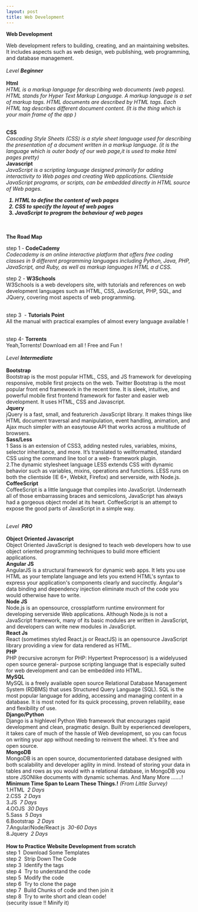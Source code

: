 ```yaml
---
layout: post
title: Web Development 
---
```


<strong> 
Web Development 
</strong> 
<br>

Web development refers to building, creating, and an maintaining websites. It includes aspects
such as web design, web publishing, web programming, and database management.<br><br>
<i>
      Level <strong >Beginner</strong>
</i>
<br>
 <br>
<strong>
Html
</strong>
<em>
<br>HTML is a markup language for describing web documents (web pages). HTML stands for Hyper
Text Markup Language. A markup language is a set of markup tags. HTML documents are
described by HTML tags. Each HTML tag describes different document content.
(It is the thing which is your main frame of the app )
</em>

<br>
<strong>
CSS
</strong>
<em>
<br>Cascading Style Sheets (CSS) is a style sheet language used for describing the presentation of a
document written in a markup language.
(it is the language which is outer body of our web page,it is used to make html pages pretty)
</em>
<br>

<strong>
Javascript
</strong>
<em>
<br>JavaScript is a scripting language designed primarily for adding interactivity to Web pages and
creating Web applications.
Client­side JavaScript programs, or scripts, can be embedded directly in HTML source of Web
pages.
</em>

<strong><i>
1. HTML to define the content of web pages<br>
2. CSS to specify the layout of web pages<br>
3. JavaScript to program the behaviour of web pages</i>
</strong>
<br>
<br>
<strong>
The Road Map
</strong><br>

step 1 - <strong>CodeCademy</strong>
<br>
<em>
Codecademy is an online interactive platform that offers free coding classes in 9 different
programming languages including Python, Java, PHP, JavaScript, and Ruby, as well as markup
languages HTML a d CSS.
</em>

step 2­ - <strong> W3Schools </strong>
<br>
W3Schools is a web developers site, with tutorials and references on web development
languages such as HTML, CSS, JavaScript, PHP, SQL, and JQuery, covering most aspects of
web programming.<br>

<br>step 3 ­ - <strong>Tutorials Point </strong>
<br>
All the manual with practical examples of almost every language available ! <br>

<br>step 4-­ <strong> Torrents </strong> <br>
Yeah,Torrents! Download em all ! Free and Fun !<br><br>
<i>
 Level <strong>Intermediate</strong>
</i>
<br><br>
<strong >
Bootstrap
</strong>
<br>
Bootstrap is the most popular HTML, CSS, and JS framework for developing responsive, mobile
first projects on the web.
Twitter Bootstrap is the most popular front end framework in the recent time. It is sleek, intuitive,
and powerful mobile first front­end framework for faster and easier web development. It uses
HTML, CSS and Javascript.<br>
<strong>Jquery</strong><br>
jQuery is a fast, small, and feature­rich JavaScript library. It makes things like HTML document
traversal and manipulation, event handling, animation, and Ajax much simpler with an easy­to­use
API that works across a multitude of browsers.<br>
<strong>Sass/Less</strong>
<br>
1 Sass is an extension of CSS3, adding nested rules, variables, mixins, selector inheritance, and
more. It’s translated to well­formatted, standard CSS using the command line tool or a web-
framework plugin.<br>
2.The dynamic stylesheet language
LESS extends CSS with dynamic behavior such as variables, mixins, operations and functions.
LESS runs on both the client­side (IE 6+, Webkit, Firefox) and server­side, with Node.js.<br>
<strong>CoffeeScript </strong><br>
CoffeeScript is a little language that compiles into JavaScript. Underneath all of those
embarrassing braces and semicolons, JavaScript has always had a gorgeous object model at its
heart. CoffeeScript is an attempt to expose the good parts of JavaScript in a simple way.<br>
<br>

<i>Level ­<strong> PRO  </strong> </i>  <br><br>
<strong>
Object Oriented Javascript<br></strong>
Object Oriented JavaScript is designed to teach web developers how to use object oriented
programming techniques to build more efficient applications.<br>
<strong>
Angular JS </strong>
<br>
AngularJS is a structural framework for dynamic web apps. It lets you use HTML as your template
language and lets you extend HTML's syntax to express your application's components clearly
and succinctly. Angular's data binding and dependency injection eliminate much of the code you
would otherwise have to write.<br>
<strong>
Node JS </strong>
<br>
Node.js is an open­source, cross­platform runtime environment for developing server­side Web
applications. Although Node.js is not a JavaScript framework, many of its basic modules are
written in JavaScript, and developers can write new modules in JavaScript.<br>
<strong>
React Js
</strong>
<br>
React (sometimes styled React.js or ReactJS) is an open­source JavaScript library providing a
view for data rendered as HTML.<br>
<strong>
PHP </strong>    <br>
PHP (recursive acronym for PHP: Hypertext Preprocessor) is a widely­used open source general-
purpose scripting language that is especially suited for web development and can be embedded
into HTML.<br>
<strong>
MySQL </strong><br>
MySQL is a freely available open source Relational Database Management System (RDBMS)
that uses Structured Query Language (SQL). SQL is the most popular language for adding,
accessing and managing content in a database. It is most noted for its quick processing, proven
reliability, ease and flexibility of use.<br>
<strong>
Django/Python
</strong>
<br>
Django is a high­level Python Web framework that encourages rapid development and clean,
pragmatic design. Built by experienced developers, it takes care of much of the hassle of Web
development, so you can focus on writing your app without needing to reinvent the wheel. It's free
and open source.<br>
<strong>
MongoDB
</strong>
<br>
MongoDB is an open source, document­oriented database designed with both scalability and
developer agility in mind. Instead of storing your data in tables and rows as you would with a
relational database, in MongoDB you store JSON­like documents with dynamic schemas.
And Many More .......!<br>
<strong>
Minimum Time Span to Learn These Things.!</strong> <em>(From Little Survey)</em>   <br>
1.HTML ­ <em>2 Days<br></em>
2.CSS ­ <em>2 Days<br></em>
3.JS ­ <em>7 Days<br></em>
4.OOJS ­<em> 30 Days<br></em>
5.Sass ­ <em>5 Days<br></em>
6.Bootstrap ­<em> 2 Days<br></em>
7.Angular/Node/React js ­ <em>30-­60 Days<br></em>
8.Jquery ­ <em>2 Days<br><br></em>
<strong>
How to Practice Website Development from scratch<br>
</strong>
step 1 ­ Download Some Templates<br>
step 2 ­ Strip Down The Code<br>
step 3 ­ Identify the tags<br>
step 4 ­ Try to understand the code<br>
step 5 ­ Modify the code<br>
step 6 ­ Try to clone the page<br>
step 7 ­ Build Chunks of code and then join it<br>
step 8 ­ Try to write short and clean code!<br>
(security issue !! Minify it)
